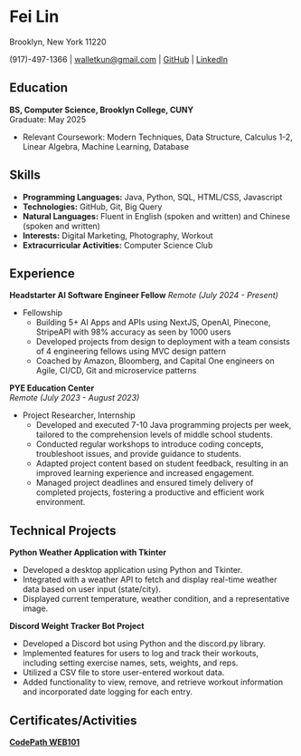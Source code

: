 # Fei Lin

Brooklyn, New York 11220

(917)-497-1366 | walletkun@gmail.com | [GitHub](https://github.com/walletkun) | [LinkedIn](https://www.linkedin.com/in/fei-lincs/)

## Education

**BS, Computer Science, Brooklyn College, CUNY**  
Graduate: May 2025  
* Relevant Coursework: Modern Techniques, Data Structure, Calculus 1-2, Linear Algebra, Machine Learning, Database

## Skills

* **Programming Languages:** Java, Python, SQL, HTML/CSS, Javascript
* **Technologies:** GitHub, Git, Big Query
* **Natural Languages:** Fluent in English (spoken and written) and Chinese (spoken and written)
* **Interests:** Digital Marketing, Photography, Workout
* **Extracurricular Activities:** Computer Science Club

## Experience

**Headstarter AI Software Engineer Fellow**
*Remote (July 2024 - Present)* 
* Fellowship
  * Building 5+ AI Apps and APIs using NextJS, OpenAI, Pinecone, StripeAPI with 98% accuracy as seen by 1000 users
  * Developed projects from design to deployment with a team consists of 4 engineering fellows using MVC design pattern
  * Coached by Amazon, Bloomberg, and Capital One engineers on Agile, CI/CD, Git and microservice patterns

**PYE Education Center**  
*Remote (July 2023 - August 2023)*  
* Project Researcher, Internship
  * Developed and executed 7-10 Java programming projects per week, tailored to the comprehension levels of middle school students.
  * Conducted regular workshops to introduce coding concepts, troubleshoot issues, and provide guidance to students.
  * Adapted project content based on student feedback, resulting in an improved learning experience and increased engagement.
  * Managed project deadlines and ensured timely delivery of completed projects, fostering a productive and efficient work environment.


## Technical Projects

**Python Weather Application with Tkinter**
* Developed a desktop application using Python and Tkinter.
* Integrated with a weather API to fetch and display real-time weather data based on user input (state/city).
* Displayed current temperature, weather condition, and a representative image.

**Discord Weight Tracker Bot Project**
* Developed a Discord bot using Python and the discord.py library.
* Implemented features for users to log and track their workouts, including setting exercise names, sets, weights, and reps.
* Utilized a CSV file to store user-entered workout data.
* Added functionality to view, remove, and retrieve workout information and incorporated date logging for each entry.

## Certificates/Activities

[**CodePath WEB101**](https://drive.google.com/file/d/1VpTVvEWe57VLjqappJA2cQvvGyBWEFeI/view?usp=sharing)


